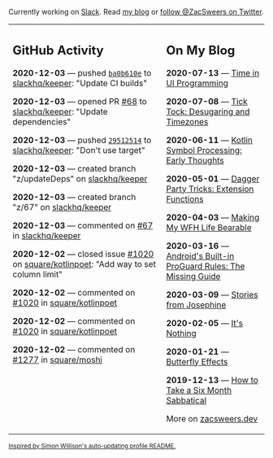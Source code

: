 Currently working on [Slack](https://slack.com/). Read [my blog](https://zacsweers.dev/) or [follow @ZacSweers on Twitter](https://twitter.com/ZacSweers).

<table><tr><td valign="top" width="60%">

## GitHub Activity
<!-- githubActivity starts -->
**2020-12-03** — pushed [`ba0b610e`](https://github.com/slackhq/keeper/commit/ba0b610ebbcef1a97d93fc5eedb056113147ca14) to [slackhq/keeper](https://api.github.com/repos/slackhq/keeper): "Update CI builds"

**2020-12-03** — opened PR [#68](https://api.github.com/repos/slackhq/keeper/pulls/68) to [slackhq/keeper](https://api.github.com/repos/slackhq/keeper): "Update dependencies"

**2020-12-03** — pushed [`29512514`](https://github.com/slackhq/keeper/commit/2951251457208640005a08bfaa2a75b210d830a8) to [slackhq/keeper](https://api.github.com/repos/slackhq/keeper): "Don't use target"

**2020-12-03** — created branch "z/updateDeps" on [slackhq/keeper](https://api.github.com/repos/slackhq/keeper)

**2020-12-03** — created branch "z/67" on [slackhq/keeper](https://api.github.com/repos/slackhq/keeper)

**2020-12-03** — commented on [#67](https://github.com/slackhq/keeper/issues/67#issuecomment-738297036) in [slackhq/keeper](https://api.github.com/repos/slackhq/keeper)

**2020-12-02** — closed issue [#1020](https://api.github.com/repos/square/kotlinpoet/issues/1020) on [square/kotlinpoet](https://api.github.com/repos/square/kotlinpoet): "Add way to set column limit"

**2020-12-02** — commented on [#1020](https://github.com/square/kotlinpoet/issues/1020#issuecomment-737549050) in [square/kotlinpoet](https://api.github.com/repos/square/kotlinpoet)

**2020-12-02** — commented on [#1020](https://github.com/square/kotlinpoet/issues/1020#issuecomment-737083352) in [square/kotlinpoet](https://api.github.com/repos/square/kotlinpoet)

**2020-12-02** — commented on [#1277](https://github.com/square/moshi/issues/1277#issuecomment-737069169) in [square/moshi](https://api.github.com/repos/square/moshi)
<!-- githubActivity ends -->
</td><td valign="top" width="40%">

## On My Blog
<!-- blog starts -->
**2020-07-13** — [Time in UI Programming](https://www.zacsweers.dev/time-in-ui/)

**2020-07-08** — [Tick Tock: Desugaring and Timezones](https://www.zacsweers.dev/ticktock-desugaring-timezones/)

**2020-06-11** — [Kotlin Symbol Processing: Early Thoughts](https://www.zacsweers.dev/kotlin-symbol-processor-early-thoughts/)

**2020-05-01** — [Dagger Party Tricks: Extension Functions](https://www.zacsweers.dev/dagger-party-tricks-extension-functions/)

**2020-04-03** — [Making My WFH Life Bearable](https://www.zacsweers.dev/making-wfh-life-bearable/)

**2020-03-16** — [Android's Built-in ProGuard Rules: The Missing Guide](https://www.zacsweers.dev/android-proguard-rules/)

**2020-03-09** — [Stories from Josephine](https://www.zacsweers.dev/stories-from-josephine/)

**2020-02-05** — [It's Nothing](https://www.zacsweers.dev/its-nothing/)

**2020-01-21** — [Butterfly Effects](https://www.zacsweers.dev/butterfly-effects/)

**2019-12-13** — [How to Take a Six Month Sabbatical](https://www.zacsweers.dev/how-to-take-a-six-month-sabbatical/)
<!-- blog ends -->
More on [zacsweers.dev](https://zacsweers.dev/)
</td></tr></table>

<sub><a href="https://simonwillison.net/2020/Jul/10/self-updating-profile-readme/">Inspired by Simon Willison's auto-updating profile README.</a></sub>